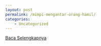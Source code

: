 ```yaml
---
layout: post
permalink: /mimpi-mengantar-orang-hamil/
categories:
    - Uncategorized
---
```


[Baca Selengkapnya](/10)